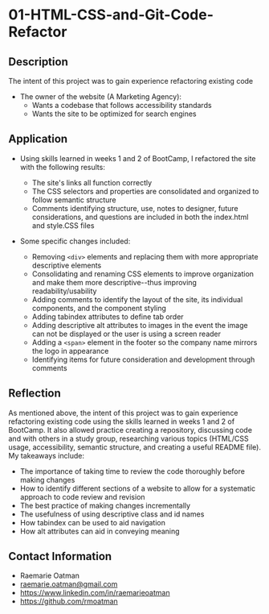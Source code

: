 # 01-HTML-CSS-and-Git-Code-Refactor

## Description
The intent of this project was to gain experience refactoring existing code

- The owner of the website (A Marketing Agency):
    - Wants a codebase that follows accessibility standards
    - Wants the site to be optimized for search engines

## Application
- Using skills learned in weeks 1 and 2 of BootCamp, I refactored the site with the following results:
    - The site's links all function correctly
    - The CSS selectors and properties are consolidated and organized to follow semantic structure
    - Comments identifying structure, use, notes to designer, future considerations, and questions are included in both the index.html and style.CSS files

- Some specific changes included:
    - Removing `<div>` elements and replacing them with more appropriate descriptive elements
    - Consolidating and renaming CSS elements to improve organization and make them more descriptive--thus improving readability/usability
    - Adding comments to identify the layout of the site, its individual components, and the component styling
    - Adding tabindex attributes to define tab order
    - Adding descriptive alt attributes to images in the event the image can not be displayed or the user is using a screen reader
    - Adding a `<span>` element in the footer so the company name mirrors the logo in appearance
    - Identifying items for future consideration and development through comments

## Reflection
As mentioned above, the intent of this project was to gain experience refactoring existing code using the skills learned in weeks 1 and 2 of BootCamp.  It also allowed practice creating a repository, discussing code and with others in a study group, researching various topics (HTML/CSS usage, accessibility, semantic structure, and creating a useful README file).  My takeaways include:
-   The importance of taking time to review the code thoroughly before making changes
-   How to identify different sections of a website to allow for a systematic approach to code review and revision
-   The best practice of making changes incrementally
-   The usefulness of using descriptive class and id names
-   How tabindex can be used to aid navigation
-   How alt attributes can aid in conveying meaning

## Contact Information
- Raemarie Oatman
- raemarie.oatman@gmail.com
- https://www.linkedin.com/in/raemarieoatman
- https://github.com/rmoatman
